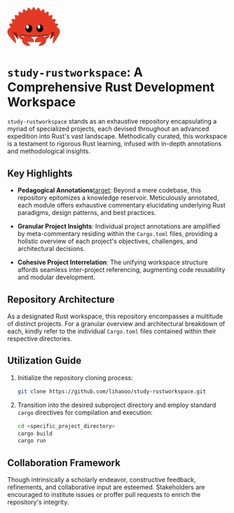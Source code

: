 <img alt="cuddlyferris.svg" src="cuddlyferris.svg" width="120"/>

# `study-rustworkspace`: A Comprehensive Rust Development Workspace

`study-rustworkspace` stands as an exhaustive repository encapsulating a myriad of specialized projects, each devised throughout an advanced expedition into Rust's vast landscape. Methodically curated, this workspace is a testament to rigorous Rust learning, infused with in-depth annotations and methodological insights.

## Key Highlights

- **Pedagogical Annotations**[target](target): Beyond a mere codebase, this repository epitomizes a knowledge reservoir. Meticulously annotated, each module offers exhaustive commentary elucidating underlying Rust paradigms, design patterns, and best practices.

- **Granular Project Insights**: Individual project annotations are amplified by meta-commentary residing within the `Cargo.toml` files, providing a holistic overview of each project's objectives, challenges, and architectural decisions.

- **Cohesive Project Interrelation**: The unifying workspace structure affords seamless inter-project referencing, augmenting code reusability and modular development.

## Repository Architecture

As a designated Rust workspace, this repository encompasses a multitude of distinct projects. For a granular overview and architectural breakdown of each, kindly refer to the individual `Cargo.toml` files contained within their respective directories.

## Utilization Guide

1. Initialize the repository cloning process:

    ```bash
    git clone https://github.com/lihaooo/study-rustworkspace.git
    ```

2. Transition into the desired subproject directory and employ standard `cargo` directives for compilation and execution:

    ```bash
    cd <specific_project_directory>
    cargo build
    cargo run
    ```

## Collaboration Framework

Though intrinsically a scholarly endeavor, constructive feedback, refinements, and collaborative input are esteemed. Stakeholders are encouraged to institute issues or proffer pull requests to enrich the repository's integrity.